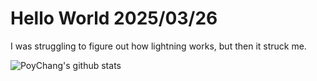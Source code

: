 # Hello World 2025/03/26

I was struggling to figure out how lightning works, but then it struck me.

![PoyChang's github stats](https://github-readme-stats.vercel.app/api?username=poychang&show_icons=true&theme=dracula)
